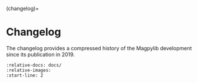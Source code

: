 

(changelog)=
# Changelog

The changelog provides a compressed history of the Magpylib development since its publication in 2019.

```{include} ../../CHANGELOG.md
:relative-docs: docs/
:relative-images:
:start-line: 2
```
